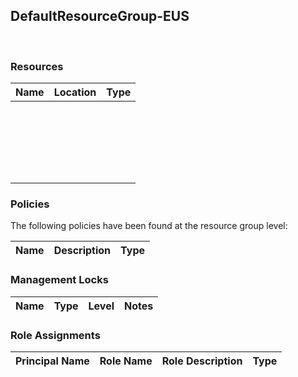 
## DefaultResourceGroup-EUS 
 
### Resources


| Name | Location | Type |
| --- | --- | --- |
|   |   |   |
|   |   |   |
|   |   |   |
|   |   |   |
|   |   |   |

### Policies
The following policies have been found at the resource group level: 

| Name | Description | Type |
| --- | --- | --- |

### Management Locks


| Name | Type | Level | Notes |
| --- | --- | --- | --- |

### Role Assignments


| Principal Name | Role Name | Role Description | Type |
| --- | --- | --- | --- |
